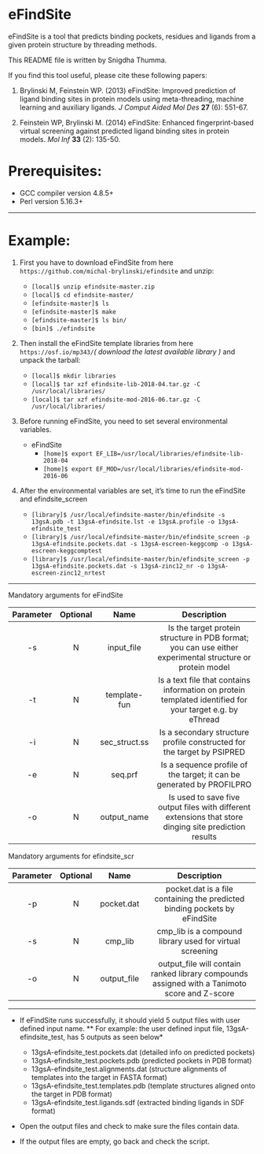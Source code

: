 # eFindSite
eFindSite is a tool that predicts binding pockets, residues and ligands from a given protein structure by threading methods. 

This README file is written by Snigdha Thumma.

If you find this tool useful, please cite these following papers:

1.	Brylinski M, Feinstein WP. (2013) eFindSite: Improved prediction of ligand binding sites in protein models using meta-threading, machine learning and auxiliary ligands. *J Comput Aided Mol Des* **27** (6): 551-67.

2.	Feinstein WP, Brylinski M. (2014) eFindSite: Enhanced fingerprint-based virtual screening against predicted ligand binding sites in protein models. *Mol Inf* **33** (2): 135-50.  

# Prerequisites:
- GCC compiler version 4.8.5+
- Perl version 5.16.3+


------

# Example:
1. First you have to download eFindSite from here `https://github.com/michal-brylinski/efindsite` and unzip: 
     - `[local]$ unzip efindsite-master.zip`
     - `[local]$ cd efindsite-master/`
     - `[efindsite-master]$ ls`
     - `[efindsite-master]$ make`
     - `[efindsite-master]$ ls bin/`
     - `[bin]$ ./efindsite`


2. Then install the eFindSite template libraries from here `https://osf.io/mp343/`*( download the latest available library )* and unpack the tarball:
     - `[local]$ mkdir libraries`
     - `[local]$ tar xzf efindsite-lib-2018-04.tar.gz -C /usr/local/libraries/`
     - `[local]$ tar xzf efindsite-mod-2016-06.tar.gz -C /usr/local/libraries/`

3. Before running eFindSite, you need to set several environmental variables. 
     - eFindSite
       - `[home]$ export EF_LIB=/usr/local/libraries/efindsite-lib-2018-04`
       - `[home]$ export EF_MOD=/usr/local/libraries/efindsite-mod-2016-06`

4. After the environmental variables are set, it’s time to run the eFindSite and efindsite_screen
     - `[library]$ /usr/local/efindsite-master/bin/efindsite -s 13gsA.pdb -t 13gsA-efindsite.lst -e 13gsA.profile -o 13gsA-efindsite_test`
     - `[library]$ /usr/local/efindsite-master/bin/efindsite_screen -p 13gsA-efindsite.pockets.dat -s 13gsA-escreen-keggcomp -o 13gsA-escreen-keggcomptest`
     - `[library]$ /usr/local/efindsite-master/bin/efindsite_screen -p 13gsA-efindsite.pockets.dat -s 13gsA-zinc12_nr -o 13gsA-escreen-zinc12_nrtest`

------

Mandatory arguments for eFindSite

|Parameter  |  Optional   |  Name |  Description   |
|:---:|:---:|:---:|:---:|
|    -s            |         N          |   input_file           | Is the target protein structure in PDB format; you can use either experimental structure or protein model |
|     -t            |          N         |     template-fun  | Is a text file that contains information on protein templated identified for your target e.g. by eThread |
|     -i            |          N         |     sec_struct.ss  | Is a secondary structure profile constructed for the target by PSIPRED |
|     -e           |          N         |     seq.prf            | Is a sequence profile of the target; it can be generated by PROFILPRO |
|     -o           |          N         |     output_name  | Is used to save five output files with different extensions that store dinging site prediction results |

Mandatory arguments for efindsite_scr

|Parameter  |  Optional   |  Name |  Description   |
|:---:|:---:|:---:|:---:|
|     -p          |      N   |    pocket.dat    |     pocket.dat is a file containing the predicted binding pockets by eFindSite  |
|     -s          |      N   |   cmp_lib          |      cmp_lib is a compound library used for virtual screening           |
|     -o          |    N     |    output_file    |   output_file will contain ranked library compounds assigned with a Tanimoto score and Z-score  |

------

- If eFindSite runs successfully, it should yield 5 output files with user defined input name.
** For example: the user defined input file, 13gsA-efindsite_test, has 5 outputs as seen below*
     - 13gsA-efindsite_test.pockets.dat (detailed info on predicted pockets)
     - 13gsA-efindsite_test.pockets.pdb (predicted pockets in PDB format)
     - 13gsA-efindsite_test.alignments.dat (structure alignments of templates into the target in FASTA format)
     - 13gsA-efindsite_test.templates.pdb (template structures aligned onto the target in PDB format)
     - 13gsA-efindsite_test.ligands.sdf (extracted binding ligands in SDF format)

- Open the output files and check to make sure the files contain data.
- If the output files are empty, go back and check the script.
